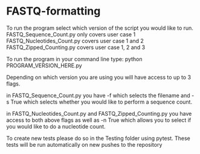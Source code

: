# FASTQ-formatting

To run the program select which version of the script you would like to run. 
FASTQ_Sequence_Count.py only covers user case 1 
FASTQ_Nucleotides_Count.py covers user case 1 and 2
FASTQ_Zipped_Counting.py covers user case 1, 2 and 3

To run the program in your command line type:
  python PROGRAM_VERSION_HERE.py 
 
Depending on which version you are using you will have access to up to 3 flags.

in FASTQ_Sequence_Count.py you have -f which selects the filename and -s True which selects whether you would like to perform a sequence count.

in FASTQ_Nucleotides_Count.py and FASTQ_Zipped_Counting.py you have access to both above flags as well as -n True which allows you to select if you would like to do a nucleotide count.

To create new tests please do so in the Testing folder using pytest. These tests will be run automatically on new pushes to the repository 
